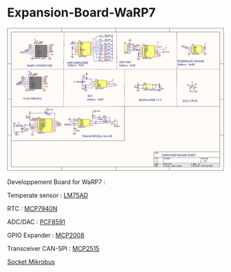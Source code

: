 # Expansion-Board-WaRP7
![board](extension_warp7.png)

Developpement Board for WaRP7 : 

Temperate sensor : [LM75AD](http://www.farnell.com/datasheets/693899.pdf?_ga=2.40871586.1424183435.1530616101-1058111146.1526763788&_gac=1.61143518.1530616101.Cj0KCQjwvezZBRDkARIsADKQyPk_MUB1jLtsuJfhomTjovvrmCVe17g2e4NFPh25Ppu5gE2iyfi11lsaAmzCEALw_wcB)

RTC : [MCP7940N](http://www.farnell.com/datasheets/2129560.pdf?_ga=2.42239269.1424183435.1530616101-1058111146.1526763788&_gac=1.57005144.1530616101.Cj0KCQjwvezZBRDkARIsADKQyPk_MUB1jLtsuJfhomTjovvrmCVe17g2e4NFPh25Ppu5gE2iyfi11lsaAmzCEALw_wcB) 

ADC/DAC : [PCF8591](http://www.farnell.com/datasheets/1759207.pdf?_ga=2.48007463.1424183435.1530616101-1058111146.1526763788&_gac=1.220535018.1530616101.Cj0KCQjwvezZBRDkARIsADKQyPk_MUB1jLtsuJfhomTjovvrmCVe17g2e4NFPh25Ppu5gE2iyfi11lsaAmzCEALw_wcB)

GPIO Expander : [MCP2008](http://www.farnell.com/datasheets/12174.pdf?_ga=2.40871586.1424183435.1530616101-1058111146.1526763788&_gac=1.61143518.1530616101.Cj0KCQjwvezZBRDkARIsADKQyPk_MUB1jLtsuJfhomTjovvrmCVe17g2e4NFPh25Ppu5gE2iyfi11lsaAmzCEALw_wcB) 

Transceiver CAN-SPI : [MCP2515](http://www.farnell.com/datasheets/1669372.pdf?_ga=2.122110219.1424183435.1530616101-1058111146.1526763788&_gac=1.115744244.1530616101.Cj0KCQjwvezZBRDkARIsADKQyPk_MUB1jLtsuJfhomTjovvrmCVe17g2e4NFPh25Ppu5gE2iyfi11lsaAmzCEALw_wcB)

[Socket Mikrobus](https://www.mikroe.com/mikrobus)

